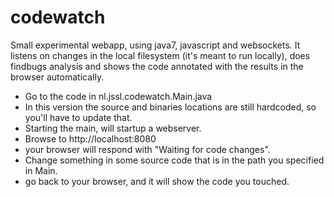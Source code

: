 codewatch
=========

Small experimental webapp, using java7, javascript  and websockets. 
It listens on changes in the local filesystem (it's meant to run locally), does findbugs analysis and shows the code annotated with the results in the browser automatically.

* Go to the code in nl.jssl.codewatch.Main.java
* In this version the source and binaries locations are still hardcoded, so you'll have to update that. 
* Starting the main, will startup a webserver.
* Browse to http://localhost:8080
* your browser will respond with "Waiting for code changes".
* Change something in some source code that is in the path you specified in Main.
* go back to your browser, and it will show the code you touched.

